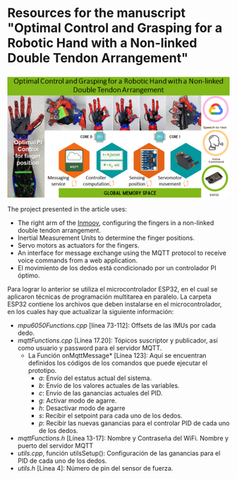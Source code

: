 # Resources for the manuscript "Optimal Control and Grasping for a Robotic Hand with a Non-linked Double Tendon Arrangement"
![Graphic Abstract](https://github.com/sanchezgarnica-erick/IEEE_RoboticHand-OptimalControl/blob/main/ProjectImages/graphicAbstract_v2.png)

The project presented in the article uses:
- The right arm of the [Inmoov](https://inmoov.fr/), configuring the fingers in a non-linked double tendon arrangement.
- Inertial Measurement Units to determine the finger positions.
-  Servo motors as actuators for the fingers.
- An interface for message exchange using the MQTT protocol to receive voice commands from a web application.
- El movimiento de los dedos está condicionado por un controlador PI óptimo.

Para lograr lo anterior se utiliza el microcontrolador ESP32, en el cual se aplicaron técnicas de programación multitarea en paralelo.
La carpeta ESP32 contiene los archivos que deben instalarse en el microcontrolador, en los cuales hay que actualizar la siguiente información:
- *mpu6050Functions.cpp* [línea 73-112]: Offsets de las IMUs por cada dedo.
- *mqttFunctions.cpp* [Línea 17.20]: Tópicos suscriptor y publicador, así como usuario y password para el servidor MQTT.
	* La Función onMqttMessage* [Línea 123]: Aquí se encuentran definidos los códigos de los comandos que puede ejecutar el prototipo. 
		+ *a*: Envío del estatus actual del sistema.
		+ *b*: Envío de los valores actuales de las variables.
		+ *c*: Envío de las ganancias actuales del PID.
		+ *g*: Activar modo de agarre.
		+ *h*: Desactivar modo de agarre
		+ *s*: Recibir el setpoint para cada uno de los dedos.
		+ *p*: Recibir las nuevas ganancias para el controlar PID de cada uno de los dedos.
- *mqttFunctions.h* [Línea 13-17]: Nombre y Contraseña del WiFi. Nombre y puerto del servidor MQTT
- *utils.cpp*, función utilsSetup(): Configuración de las ganancias para el PID de cada uno de los dedos.
- *utils.h* [Línea 4]: Número de pin del sensor de fuerza.

<!--stackedit_data:
eyJoaXN0b3J5IjpbMjEwMjM5OTU1NCwxNTQ1Mjg0NDEzLDEzMj
MwOTMyMTgsMTIwNjk5MDY5Miw3OTc1NjE2OCwtMTM1NTEyNDg4
M119
-->